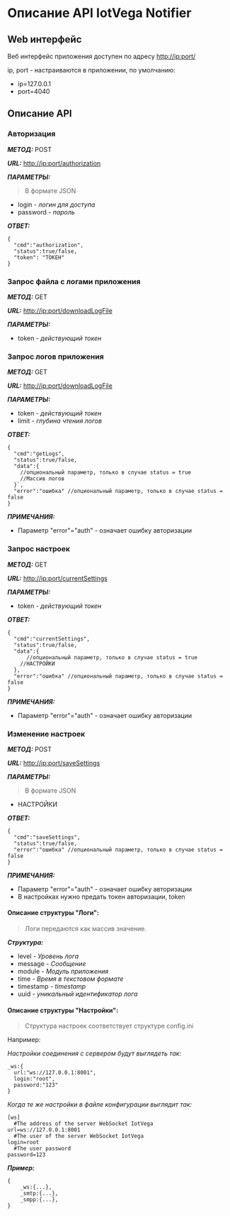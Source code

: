 # Описание API IotVega Notifier

## Web интерфейс
Веб интерфейс приложения доступен по адресу
[http://ip:port/](http://ip:port/)

ip, port - настраиваются в приложении, по умолчанию:
- ip=127.0.0.1
- port=4040

## Описание API

### Авторизация

***МЕТОД:*** POST

***URL:*** [http://ip:port/authorization](http://ip:port/authorization)

***ПАРАМЕТРЫ:***

> В формате JSON 
>

- login *- логин для доступа*
- password *- пароль*

***ОТВЕТ:***
```
{
  "cmd":"authorization",
  "status":true/false,
  "token": "ТОКЕН"
}
```

### Запрос файла с логами приложения

***МЕТОД:***  GET

***URL:*** [http://ip:port/downloadLogFile](http://ip:port/downloadLogFile)

***ПАРАМЕТРЫ:***

- token *- действующий токен*

### Запрос логов приложения

***МЕТОД:*** GET

***URL:*** [http://ip:port/downloadLogFile](http://ip:port/downloadLogFile)

***ПАРАМЕТРЫ:***

- token *- действующий токен*
- limit *- глубина чтения логов*

***ОТВЕТ:***
```
{
  "cmd":"getLogs",
  "status":true/false,
  "data":{
    //опциональный параметр, только в случае status = true
    //Массив логов
  }`,
  "error":"ошибка" //опциональный параметр, только в случае status = false
}
```
***ПРИМЕЧАНИЯ:***
- Параметр "error"="auth" - означает ошибку авторизации

### Запрос настроек

***МЕТОД:*** GET

***URL:*** [http://ip:port/currentSettings](http://ip:port/currentSettings)

***ПАРАМЕТРЫ:*** 

- token *- действующий токен*

***ОТВЕТ:***
```
{
  "cmd":"currentSettings",
  "status":true/false,
  "data":{ 
      //опциональный параметр, только в случае status = true
    //НАСТРОЙКИ
  },
  "error":"ошибка" //опциональный параметр, только в случае status = false
}
```
***ПРИМЕЧАНИЯ:***
- Параметр "error"="auth" - означает ошибку авторизации

### Изменение настроек

***МЕТОД:*** POST

***URL:*** [http://ip:port/saveSettings](http://ip:port/saveSettings)

***ПАРАМЕТРЫ:***

> В формате JSON 
>

- НАСТРОЙКИ

***ОТВЕТ:***
```
{
  "cmd":"saveSettings",
  "status":true/false,
  "error":"ошибка" //опциональный параметр, только в случае status = false
}
```
***ПРИМЕЧАНИЯ:***
- Параметр "error"="auth" - означает ошибку авторизации
- В настройках нужно предать токен авторизации, token

#### Описание структуры "Логи":
> Логи передаются как массив значение.

***Структура:***
- level *- Уровень лога*
- message *- Сообщение*
- module *- Модуль приложения*
- time *- Время в текстовом формате*
- timestamp *- timestamp*
- uuid *- уникальный идентификатор лога*

#### Описание структуры "Настройки":
>Структура настроек соответствует структуре config.ini

Например: 

*Настройки соединения c сервером будут выглядеть так:* 
```
_ws:{
  url:"ws://127.0.0.1:8001",
  login:"root",
  password:"123"
}
```

*Когда те же настройки в файле конфигурации выглядит так:*
```
[ws]
  #The address of the server WebSocket IotVega
url=ws://127.0.0.1:8001
  #The user of the server WebSocket IotVega
login=root
  #The user password
password=123
```
***Пример:***
```
{
    _ws:{...},
    _smtp:{...},
    _smpp:{...},
}
```
